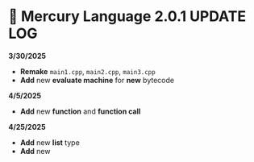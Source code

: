 
# **📜 Mercury Language 2.0.1 UPDATE LOG**
**3/30/2025**
  - **Remake** ```main1.cpp```, ```main2.cpp```, ```main3.cpp```
  - **Add** new **evaluate machine** for **new** bytecode
  
**4/5/2025**
  - **Add** new **function** and **function call**

**4/25/2025**
  - **Add** new **list** type
  - **Add** new